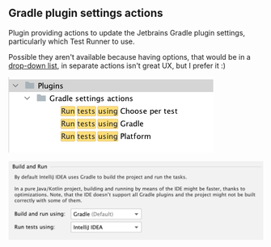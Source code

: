 ## Gradle plugin settings actions

Plugin providing actions to update the Jetbrains Gradle plugin settings, particularly which Test Runner to use. 

Possible they aren't available because having options, that would be in a [drop-down list](https://jetbrains.design/intellij/controls/drop_down/), in separate actions isn't great UX, but I prefer it :) 

![actions](https://github.com/tom-power/gradle-plugin-settings-actions/blob/main/assets/buildRunTestActions.png)

![settings](https://github.com/tom-power/gradle-plugin-settings-actions/blob/main/assets/buildRunTestSettings.png)
